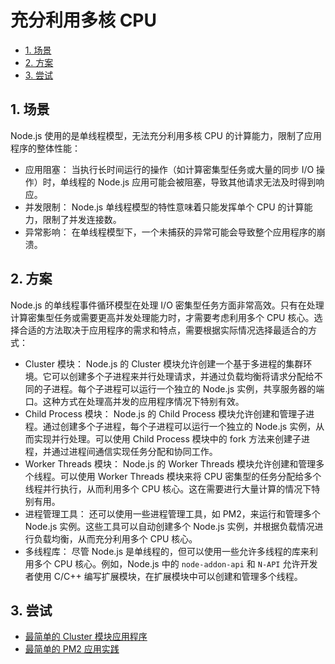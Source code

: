 # 充分利用多核 CPU<!-- omit in toc -->

- [1. 场景](#1-场景)
- [2. 方案](#2-方案)
- [3. 尝试](#3-尝试)

## 1. 场景

Node.js 使用的是单线程模型，无法充分利用多核 CPU 的计算能力，限制了应用程序的整体性能：

- 应用阻塞： 当执行长时间运行的操作（如计算密集型任务或大量的同步 I/O 操作）时，单线程的 Node.js 应用可能会被阻塞，导致其他请求无法及时得到响应。
- 并发限制： Node.js 单线程模型的特性意味着只能发挥单个 CPU 的计算能力，限制了并发连接数。
- 异常影响： 在单线程模型下，一个未捕获的异常可能会导致整个应用程序的崩溃。

## 2. 方案

Node.js 的单线程事件循环模型在处理 I/O 密集型任务方面非常高效。只有在处理计算密集型任务或需要更高并发处理能力时，才需要考虑利用多个 CPU 核心。选择合适的方法取决于应用程序的需求和特点，需要根据实际情况选择最适合的方式：

- Cluster 模块： Node.js 的 Cluster 模块允许创建一个基于多进程的集群环境。它可以创建多个子进程来并行处理请求，并通过负载均衡将请求分配给不同的子进程。每个子进程可以运行一个独立的 Node.js 实例，共享服务器的端口。这种方式在处理高并发的应用程序情况下特别有效。
- Child Process 模块： Node.js 的 Child Process 模块允许创建和管理子进程。通过创建多个子进程，每个子进程可以运行一个独立的 Node.js 实例，从而实现并行处理。可以使用 Child Process 模块中的 fork 方法来创建子进程，并通过进程间通信实现任务分配和协同工作。
- Worker Threads 模块： Node.js 的 Worker Threads 模块允许创建和管理多个线程。可以使用 Worker Threads 模块来将 CPU 密集型的任务分配给多个线程并行执行，从而利用多个 CPU 核心。这在需要进行大量计算的情况下特别有用。
- 进程管理工具： 还可以使用一些进程管理工具，如 PM2，来运行和管理多个 Node.js 实例。这些工具可以自动创建多个 Node.js 实例，并根据负载情况进行负载均衡，从而充分利用多个 CPU 核心。
- 多线程库： 尽管 Node.js 是单线程的，但可以使用一些允许多线程的库来利用多个 CPU 核心。例如，Node.js 中的 `node-addon-api` 和 `N-API` 允许开发者使用 C/C++ 编写扩展模块，在扩展模块中可以创建和管理多个线程。

## 3. 尝试

- [最简单的 Cluster 模块应用程序](https://github.com/itabbot/learn-nodejs/tree/main/on-demand/simplest-cluster-app)
- [最简单的 PM2 应用实践](https://github.com/itabbot/learn-nodejs/tree/main/on-demand/simplest-pm2-practice)
